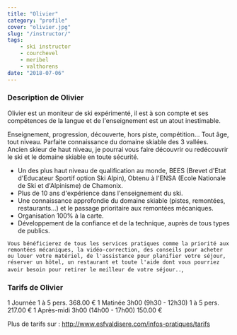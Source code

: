 ```yaml
---
title: "Olivier"
category: "profile"
cover: "olivier.jpg"
slug: "/instructor/"
tags:
    - ski instructor
    - courchevel
    - meribel
    - valthorens
date: "2018-07-06"
---
```


### Description de Olivier
Olivier est un moniteur de ski expérimenté, il est  à son compte et ses compétences de la langue et de l'enseignement est un atout inestimable.  

Enseignement, progression, découverte, hors piste, compétition... Tout âge, tout niveau. 
Parfaite connaissance du domaine skiable des 3 vallées.
Ancien skieur de haut niveau, je pourrai vous faire découvrir ou redécouvrir le ski et le domaine skiable en toute sécurité.

* Un des plus haut niveau de qualification au monde, BEES (Brevet d'Etat d'Educateur Sportif option Ski Alpin), Obtenu à l'ENSA (Ecole Nationale de Ski et d'Alpinisme) de Chamonix.
* Plus de 10 ans d'expérience dans l'enseignement du ski.
* Une connaissance approfondie du domaine skiable (pistes, remontées, restaurants...) et le passage prioritaire aux remontées mécaniques. 
* Organisation 100% à la carte. 
* Développement de la confiance et de la technique, auprès de tous types de publics.

`Vous bénéficierez de tous les services pratiques comme la priorité aux remontées mécaniques, la vidéo-correction, des conseils pour acheter ou louer votre matériel, de l'assistance pour planifier votre séjour, réserver un hôtel, un restaurant et toute l'aide dont vous pourriez avoir besoin pour retirer le meilleur de votre séjour..`,

### Tarifs de Olivier

1 Journée 1 à 5 pers. 368.00 € 
1 Matinée 3h00 (9h30 - 12h30) 1 à 5 pers. 217.00 € 
1 Après-midi 3h00 (14h00 - 17h00)	150.00 €

Plus de tarifs sur : http://www.esfvaldisere.com/infos-pratiques/tarifs


